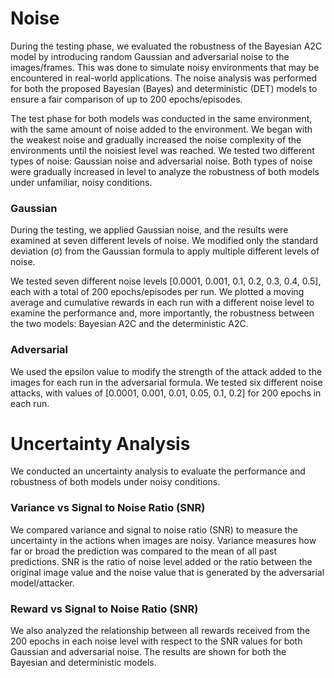 # Noise
During the testing phase, we evaluated the robustness of the Bayesian A2C model by introducing random Gaussian and adversarial noise to the images/frames.
This was done to simulate noisy environments that may be encountered in real-world applications.
The noise analysis was performed for both the proposed Bayesian (Bayes) and deterministic (DET) models to ensure a fair comparison of up to 200 epochs/episodes. 

The test phase for both models was conducted in the same environment, with the same amount of noise added to the environment.
We began with the weakest noise and gradually increased the noise complexity of the environments until the noisiest level was reached. We tested two different types of noise: Gaussian noise and adversarial noise.
Both types of noise were gradually increased in level to analyze the robustness of both models under unfamiliar, noisy conditions. 

### Gaussian 
During the testing, we applied Gaussian noise, and the results were examined at seven different levels of noise.
We modified only the standard deviation (σ) from the Gaussian formula to apply multiple different levels of noise. 

We tested seven different noise levels [0.0001, 0.001, 0.1, 0.2, 0.3, 0.4, 0.5], each with a total of 200 epochs/episodes per run.
We plotted a moving average and cumulative rewards in each run with a different noise level to examine the performance and, more importantly, the robustness between the two models: Bayesian A2C and the deterministic A2C. 

### Adversarial
We used the epsilon value to modify the strength of the attack added to the images for each run in the adversarial formula.
We tested six different noise attacks, with values of [0.0001, 0.001, 0.01, 0.05, 0.1, 0.2] for 200 epochs in each run. 

# Uncertainty Analysis
We conducted an uncertainty analysis to evaluate the performance and robustness of both models under noisy conditions.

### Variance vs Signal to Noise Ratio (SNR)
We compared variance and signal to noise ratio (SNR) to measure the uncertainty in the actions when images are noisy.
Variance measures how far or broad the prediction was compared to the mean of all past predictions.
SNR is the ratio of noise level added or the ratio between the original image value and the noise value that is generated by the adversarial model/attacker.

### Reward vs Signal to Noise Ratio (SNR)
We also analyzed the relationship between all rewards received from the 200 epochs in each noise level with respect to the SNR values for both Gaussian and adversarial noise.
The results are shown for both the Bayesian and deterministic models.
